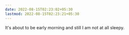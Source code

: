 ```yaml
---
date: 2022-08-15T02:23:02+05:30
lastmod: 2022-08-15T02:23:21+05:30
---
```


It's about to be early morning and still I am not at all sleepy.
